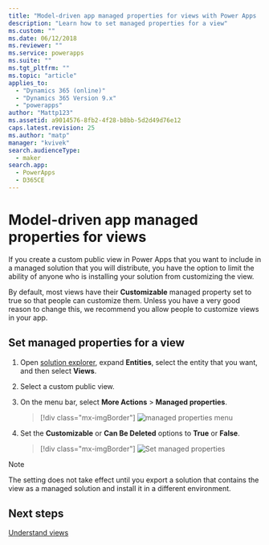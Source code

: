 ```yaml
---
title: "Model-driven app managed properties for views with Power Apps | MicrosoftDocs"
description: "Learn how to set managed properties for a view"
ms.custom: ""
ms.date: 06/12/2018
ms.reviewer: ""
ms.service: powerapps
ms.suite: ""
ms.tgt_pltfrm: ""
ms.topic: "article"
applies_to: 
  - "Dynamics 365 (online)"
  - "Dynamics 365 Version 9.x"
  - "powerapps"
author: "Mattp123"
ms.assetid: a9014576-8fb2-4f28-b8bb-5d2d49d76e12
caps.latest.revision: 25
ms.author: "matp"
manager: "kvivek"
search.audienceType: 
  - maker
search.app: 
  - PowerApps
  - D365CE
---
```

# Model-driven app managed properties for views

<a name="BKMK_ManagedProperties"></a>   
 
 If you create a custom public view in Power Apps that you want to include in a managed solution that you will distribute, you have the option to limit the ability of anyone who is installing your solution from customizing the view.  
  
 By default, most views have their **Customizable** managed property set to true so that people can customize them. Unless you have a very good reason to change this, we recommend you allow people to customize views in your app.  
  
## Set managed properties for a view  
  
1.  Open [solution explorer](advanced-navigation.md#solution-explorer), expand **Entities**, select the entity that you want, and then select **Views**.  
  
2.  Select a custom public view.  
  
3.  On the menu bar, select **More Actions** > **Managed properties**.  

    > [!div class="mx-imgBorder"] 
    > ![managed properties menu](media/managed-properties.png)
  
4.  Set the **Customizable** or **Can Be Deleted** options to **True** or **False**.  

    > [!div class="mx-imgBorder"] 
    > ![Set managed properties](media/set-managed-properties.png)
  
> [!NOTE]
> The setting does not take effect until you export a solution that contains the view as a managed solution and install it in a different environment.  

## Next steps
[Understand views](create-edit-views.md)
